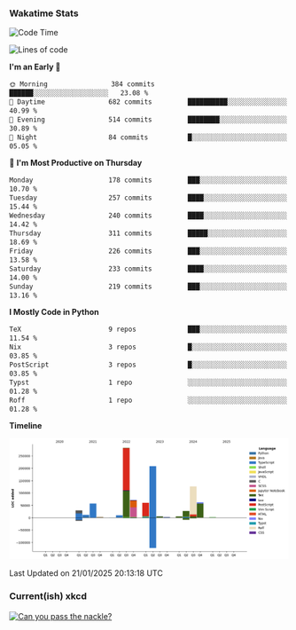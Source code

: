 ### Wakatime Stats
<!--START_SECTION:waka-->
![Code Time](http://img.shields.io/badge/Code%20Time-2%2C997%20hrs%2014%20mins-blue)

![Lines of code](https://img.shields.io/badge/From%20Hello%20World%20I%27ve%20Written-962.5%20thousand%20lines%20of%20code-blue)

**I'm an Early 🐤** 

```text
🌞 Morning                384 commits         ██████░░░░░░░░░░░░░░░░░░░   23.08 % 
🌆 Daytime                682 commits         ██████████░░░░░░░░░░░░░░░   40.99 % 
🌃 Evening                514 commits         ████████░░░░░░░░░░░░░░░░░   30.89 % 
🌙 Night                  84 commits          █░░░░░░░░░░░░░░░░░░░░░░░░   05.05 % 
```
📅 **I'm Most Productive on Thursday** 

```text
Monday                   178 commits         ███░░░░░░░░░░░░░░░░░░░░░░   10.70 % 
Tuesday                  257 commits         ████░░░░░░░░░░░░░░░░░░░░░   15.44 % 
Wednesday                240 commits         ████░░░░░░░░░░░░░░░░░░░░░   14.42 % 
Thursday                 311 commits         █████░░░░░░░░░░░░░░░░░░░░   18.69 % 
Friday                   226 commits         ███░░░░░░░░░░░░░░░░░░░░░░   13.58 % 
Saturday                 233 commits         ████░░░░░░░░░░░░░░░░░░░░░   14.00 % 
Sunday                   219 commits         ███░░░░░░░░░░░░░░░░░░░░░░   13.16 % 
```


**I Mostly Code in Python** 

```text
TeX                      9 repos             ███░░░░░░░░░░░░░░░░░░░░░░   11.54 % 
Nix                      3 repos             █░░░░░░░░░░░░░░░░░░░░░░░░   03.85 % 
PostScript               3 repos             █░░░░░░░░░░░░░░░░░░░░░░░░   03.85 % 
Typst                    1 repo              ░░░░░░░░░░░░░░░░░░░░░░░░░   01.28 % 
Roff                     1 repo              ░░░░░░░░░░░░░░░░░░░░░░░░░   01.28 % 
```



**Timeline**

![Lines of Code chart](https://raw.githubusercontent.com/joshuajeschek/joshuajeschek/main/assets/bar_graph.png)


 Last Updated on 21/01/2025 20:13:18 UTC
<!--END_SECTION:waka-->

### Current(ish) xkcd
<a id="xkcd-a" title="Can you pass the nackle?" href="https://www.xkcd.com" target="_blank">
        <img align="center" id="xkcd-img" src="https://imgs.xkcd.com/comics/chemical_formulas.png" alt="Can you pass the nackle?" height=300 />
</a>
